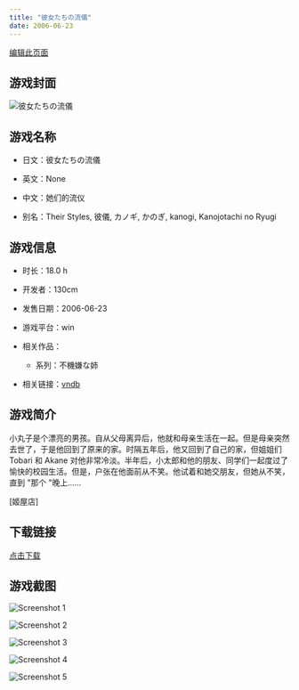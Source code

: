 ```yaml
---
title: "彼女たちの流儀"
date: 2006-06-23
---
```

[编辑此页面](https://github.com/ACG-3/ADV3-source/blob/main/source/_posts/%E5%BD%BC%E5%A5%B3%E3%81%9F%E3%81%A1%E3%81%AE%E6%B5%81%E5%84%80.md)

## 游戏封面

![彼女たちの流儀](https%3A//pan.timero.xyz/onedrive/img_lib_001/%E5%BD%BC%E5%A5%B3%E3%81%9F%E3%81%A1%E3%81%AE%E6%B5%81%E5%84%80_cover.avif)


## 游戏名称

- 日文：彼女たちの流儀
- 英文：None
- 中文：她们的流仪

- 别名：Their Styles, 彼儀, カノギ, かのぎ, kanogi, Kanojotachi no Ryugi


## 游戏信息

- 时长：18.0 h
- 开发者：130cm
- 发售日期：2006-06-23
- 游戏平台：win
- 相关作品：
   - 系列：不機嫌な姉

- 相关链接：[vndb](https://vndb.org/v584)


## 游戏简介

小丸子是个漂亮的男孩。自从父母离异后，他就和母亲生活在一起。但是母亲突然去世了，于是他回到了原来的家。时隔五年后，他又回到了自己的家，但姐姐们 Tobari 和 Akane 对他非常冷淡。半年后，小太郎和他的朋友、同学们一起度过了愉快的校园生活。但是，户张在他面前从不笑。他试着和她交朋友，但她从不笑，直到 "那个 "晚上......

[姬屋店]


## 下载链接

[点击下载](https://pan.timero.xyz/onedrive/adv_lib_001/%E5%BD%BC%E5%A5%B3%E3%81%9F%E3%81%A1%E3%81%AE%E6%B5%81%E5%84%80)


## 游戏截图


![Screenshot 1](https%3A//pan.timero.xyz/onedrive/img_lib_001/%E5%BD%BC%E5%A5%B3%E3%81%9F%E3%81%A1%E3%81%AE%E6%B5%81%E5%84%80_Screenshot_1.avif)

![Screenshot 2](https%3A//pan.timero.xyz/onedrive/img_lib_001/%E5%BD%BC%E5%A5%B3%E3%81%9F%E3%81%A1%E3%81%AE%E6%B5%81%E5%84%80_Screenshot_2.avif)

![Screenshot 3](https%3A//pan.timero.xyz/onedrive/img_lib_001/%E5%BD%BC%E5%A5%B3%E3%81%9F%E3%81%A1%E3%81%AE%E6%B5%81%E5%84%80_Screenshot_3.avif)

![Screenshot 4](https%3A//pan.timero.xyz/onedrive/img_lib_001/%E5%BD%BC%E5%A5%B3%E3%81%9F%E3%81%A1%E3%81%AE%E6%B5%81%E5%84%80_Screenshot_4.avif)

![Screenshot 5](https%3A//pan.timero.xyz/onedrive/img_lib_001/%E5%BD%BC%E5%A5%B3%E3%81%9F%E3%81%A1%E3%81%AE%E6%B5%81%E5%84%80_Screenshot_5.avif)

